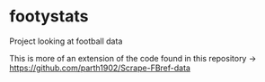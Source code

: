 # footystats

Project looking at football data

This is more of an extension of the code found in this repository -> https://github.com/parth1902/Scrape-FBref-data
